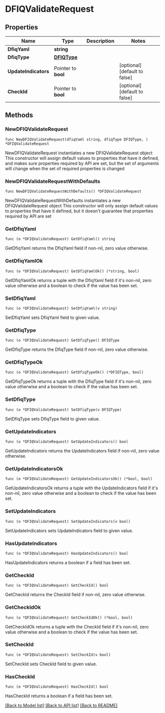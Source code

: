 # DFIQValidateRequest

## Properties

Name | Type | Description | Notes
------------ | ------------- | ------------- | -------------
**DfiqYaml** | **string** |  | 
**DfiqType** | [**DFIQType**](DFIQType.md) |  | 
**UpdateIndicators** | Pointer to **bool** |  | [optional] [default to false]
**CheckId** | Pointer to **bool** |  | [optional] [default to false]

## Methods

### NewDFIQValidateRequest

`func NewDFIQValidateRequest(dfiqYaml string, dfiqType DFIQType, ) *DFIQValidateRequest`

NewDFIQValidateRequest instantiates a new DFIQValidateRequest object
This constructor will assign default values to properties that have it defined,
and makes sure properties required by API are set, but the set of arguments
will change when the set of required properties is changed

### NewDFIQValidateRequestWithDefaults

`func NewDFIQValidateRequestWithDefaults() *DFIQValidateRequest`

NewDFIQValidateRequestWithDefaults instantiates a new DFIQValidateRequest object
This constructor will only assign default values to properties that have it defined,
but it doesn't guarantee that properties required by API are set

### GetDfiqYaml

`func (o *DFIQValidateRequest) GetDfiqYaml() string`

GetDfiqYaml returns the DfiqYaml field if non-nil, zero value otherwise.

### GetDfiqYamlOk

`func (o *DFIQValidateRequest) GetDfiqYamlOk() (*string, bool)`

GetDfiqYamlOk returns a tuple with the DfiqYaml field if it's non-nil, zero value otherwise
and a boolean to check if the value has been set.

### SetDfiqYaml

`func (o *DFIQValidateRequest) SetDfiqYaml(v string)`

SetDfiqYaml sets DfiqYaml field to given value.


### GetDfiqType

`func (o *DFIQValidateRequest) GetDfiqType() DFIQType`

GetDfiqType returns the DfiqType field if non-nil, zero value otherwise.

### GetDfiqTypeOk

`func (o *DFIQValidateRequest) GetDfiqTypeOk() (*DFIQType, bool)`

GetDfiqTypeOk returns a tuple with the DfiqType field if it's non-nil, zero value otherwise
and a boolean to check if the value has been set.

### SetDfiqType

`func (o *DFIQValidateRequest) SetDfiqType(v DFIQType)`

SetDfiqType sets DfiqType field to given value.


### GetUpdateIndicators

`func (o *DFIQValidateRequest) GetUpdateIndicators() bool`

GetUpdateIndicators returns the UpdateIndicators field if non-nil, zero value otherwise.

### GetUpdateIndicatorsOk

`func (o *DFIQValidateRequest) GetUpdateIndicatorsOk() (*bool, bool)`

GetUpdateIndicatorsOk returns a tuple with the UpdateIndicators field if it's non-nil, zero value otherwise
and a boolean to check if the value has been set.

### SetUpdateIndicators

`func (o *DFIQValidateRequest) SetUpdateIndicators(v bool)`

SetUpdateIndicators sets UpdateIndicators field to given value.

### HasUpdateIndicators

`func (o *DFIQValidateRequest) HasUpdateIndicators() bool`

HasUpdateIndicators returns a boolean if a field has been set.

### GetCheckId

`func (o *DFIQValidateRequest) GetCheckId() bool`

GetCheckId returns the CheckId field if non-nil, zero value otherwise.

### GetCheckIdOk

`func (o *DFIQValidateRequest) GetCheckIdOk() (*bool, bool)`

GetCheckIdOk returns a tuple with the CheckId field if it's non-nil, zero value otherwise
and a boolean to check if the value has been set.

### SetCheckId

`func (o *DFIQValidateRequest) SetCheckId(v bool)`

SetCheckId sets CheckId field to given value.

### HasCheckId

`func (o *DFIQValidateRequest) HasCheckId() bool`

HasCheckId returns a boolean if a field has been set.


[[Back to Model list]](../README.md#documentation-for-models) [[Back to API list]](../README.md#documentation-for-api-endpoints) [[Back to README]](../README.md)


